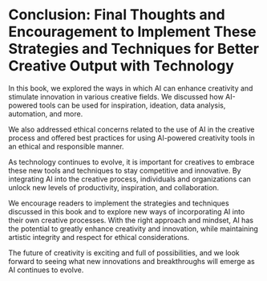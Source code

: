 Conclusion: Final Thoughts and Encouragement to Implement These Strategies and Techniques for Better Creative Output with Technology
====================================================================================================================================

In this book, we explored the ways in which AI can enhance creativity and stimulate innovation in various creative fields. We discussed how AI-powered tools can be used for inspiration, ideation, data analysis, automation, and more.

We also addressed ethical concerns related to the use of AI in the creative process and offered best practices for using AI-powered creativity tools in an ethical and responsible manner.

As technology continues to evolve, it is important for creatives to embrace these new tools and techniques to stay competitive and innovative. By integrating AI into the creative process, individuals and organizations can unlock new levels of productivity, inspiration, and collaboration.

We encourage readers to implement the strategies and techniques discussed in this book and to explore new ways of incorporating AI into their own creative processes. With the right approach and mindset, AI has the potential to greatly enhance creativity and innovation, while maintaining artistic integrity and respect for ethical considerations.

The future of creativity is exciting and full of possibilities, and we look forward to seeing what new innovations and breakthroughs will emerge as AI continues to evolve.
